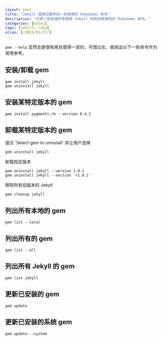```yaml
---
layout: post
title: "Jekyll 使用过程中的一些常用的 RubyGems 命令"
description: "记录一些在维护及使用 Jekyll 时所经常用到的 RubyGems 命令。"
categories: [notes]
tags: [jekyll, ruby]
alias: [/2015/01/17/]
---
```

`gem --help` 显然会是很有用且值得一读的，可惜过长，故挑出以下一些命令作为常用参考。

## 安装/卸载 gem

	gem install jekyll
	gem uninstall jekyll

## 安装某特定版本的 gem

	gem install pygments.rb --version 0.4.2

## 卸载某特定版本的 gem

提示 'Select gem to uninstall' 并让用户选择

	gem uninstall jekyll

卸载指定版本

	gem uninstall jekyll --version 1.0.1
	gem uninstall jekyll --version '<1.0.1'

移除所有旧版本的 Jekyll

	gem cleanup jekyll

## 列出所有本地的 gem

	gem list --local

## 列出所有的 gem

	gem list --all

## 列出所有 Jekyll 的 gem

	gem list jekyll

## 更新已安装的 gem

	gem update

## 更新已安装的系统 gem

	gem update --system
